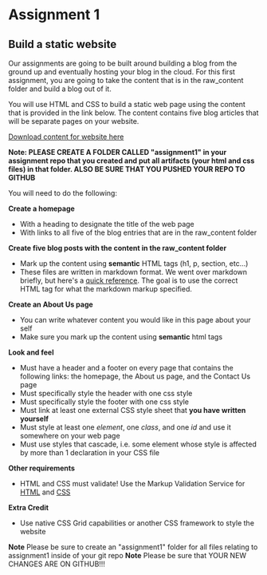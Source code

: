 # Assignment 1
## Build a static website

Our assignments are going to be built around building a blog from the ground up and eventually hosting your blog in the cloud. For this first assignment, you are going to take the content that is in the raw_content folder and build a blog out of it.

You will use HTML and CSS  to build a static web page using the content that is provided in the link below. The content contains five blog articles that will be separate pages on your website.

[Download content for website here](https://ucb-info-frontend-webarch.github.io/assignments/a-build-a-static-website-resources.zip)

**Note: PLEASE CREATE A FOLDER CALLED "assignment1" in your assignment repo that you created and put all artifacts (your html and css files) in that folder. ALSO BE SURE THAT YOU PUSHED YOUR REPO TO GITHUB**

You will need to do the following:

**Create a homepage**
 - With a heading to designate the title of the web page
 - With links to all five of the blog entries that are in the raw_content folder
 
**Create five blog posts with the content in the raw_content folder**
 - Mark up the content using **semantic** HTML tags (h1, p, section, etc...)
 - These files are written in markdown format. We went over markdown briefly, but here's a [quick reference](https://www.makeuseof.com/tag/printable-markdown-cheat-sheet/). The goal is to use the correct HTML tag for what the markdown markup specified.

**Create an About Us page**
 - You can write whatever content you would like in this page about your self
 - Make sure you mark up the content using **semantic** html tags

**Look and feel**
 - Must have a header and a footer on every page that contains the following links: the homepage, the About us page, and the Contact Us page
 - Must specifically style the header with one css style
 - Must specifically style the footer with one css style
 - Must link at least one external CSS style sheet that **you have written yourself**
 - Must style at least one *element*, one *class*, and one *id* and use it somewhere on your web page
 - Must use styles that cascade, i.e. some element whose style is affected by more than 1 declaration in your CSS file

**Other requirements**
 - HTML and CSS must validate! Use the Markup Validation Service for [HTML](https://validator.w3.org/#validate_by_upload+with_options) and [CSS](http://jigsaw.w3.org/css-validator/)

**Extra Credit**
 - Use native CSS Grid capabilities or another CSS framework to style the website 

**Note** Please be sure to create an "assignment1" folder for all files relating to assignment1 inside of your git repo
**Note** Please be sure that YOUR NEW CHANGES ARE ON GITHUB!!!

